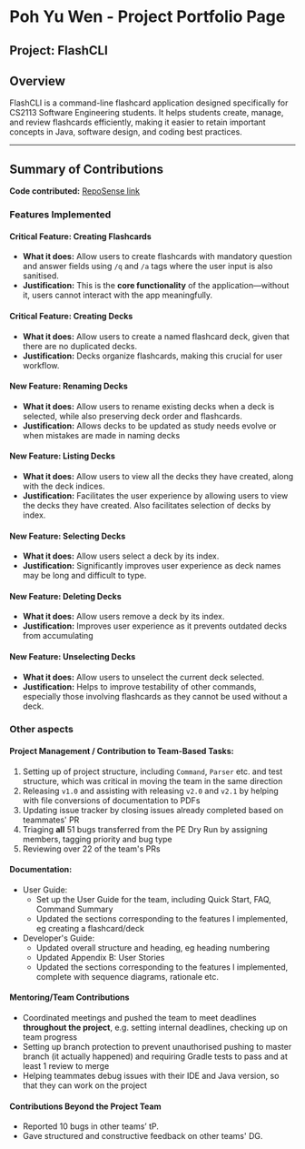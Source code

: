 # Poh Yu Wen - Project Portfolio Page

## Project: FlashCLI
## Overview
FlashCLI is a command-line flashcard application designed specifically for CS2113 Software Engineering students. It helps students create, manage, and review flashcards efficiently, making it easier to retain important concepts in Java, software design, and coding best practices.

--- 
## Summary of Contributions 

**Code contributed:** [RepoSense link](https://nus-cs2113-ay2425s2.github.io/tp-dashboard/?search=Betahaxer&breakdown=true&sort=groupTitle%20dsc&sortWithin=title&since=2025-02-21&timeframe=commit&mergegroup=&groupSelect=groupByRepos&checkedFileTypes=docs~functional-code~test-code~other)

### Features Implemented

#### **Critical Feature**: Creating Flashcards

- **What it does:** Allow users to create flashcards with mandatory question and answer fields using `/q` and `/a` tags where the user input is also sanitised.
- **Justification:** This is the **core functionality** of the application—without it, users cannot interact with the app meaningfully.

#### **Critical Feature**: Creating Decks

- **What it does:** Allow users to create a named flashcard deck, given that there are no duplicated decks.
- **Justification:** Decks organize flashcards, making this crucial for user workflow.

#### New Feature: Renaming Decks

- **What it does:** Allow users to rename existing decks when a deck is selected, while also preserving deck order and flashcards.
- **Justification:** Allows decks to be updated as study needs evolve or when mistakes are made in naming decks

#### New Feature: Listing Decks

- **What it does:** Allow users to view all the decks they have created, along with the deck indices.
- **Justification:** Facilitates the user experience by allowing users to view the decks they have created. Also facilitates selection of decks by index.

#### New Feature: Selecting Decks

- **What it does:** Allow users select a deck by its index.
- **Justification:** Significantly improves user experience as deck names may be long and difficult to type.

#### New Feature: Deleting Decks

- **What it does:** Allow users remove a deck by its index.
- **Justification:** Improves user experience as it prevents outdated decks from accumulating

#### New Feature: Unselecting Decks

- **What it does:** Allow users to unselect the current deck selected.
- **Justification:** Helps to improve testability of other commands, especially those involving flashcards as they cannot be used without a deck.

### Other aspects
#### **Project Management / Contribution to Team-Based Tasks:**
1. Setting up of project structure, including `Command`, `Parser` etc. and test structure, which was critical in moving the team in the same direction
2. Releasing `v1.0` and assisting with releasing `v2.0` and `v2.1` by helping with file conversions of documentation to PDFs
3. Updating issue tracker by closing issues already completed based on teammates' PR
4. Triaging **all** 51 bugs transferred from the PE Dry Run by assigning members, tagging priority and bug type
5. Reviewing over 22 of the team's PRs

#### **Documentation:**
  - User Guide: 
    - Set up the User Guide for the team, including Quick Start, FAQ, Command Summary
    - Updated the sections corresponding to the features I implemented, eg creating a flashcard/deck
  - Developer's Guide:
    - Updated overall structure and heading, eg heading numbering
    - Updated Appendix B: User Stories
    - Updated the sections corresponding to the features I implemented, complete with sequence diagrams, rationale etc.

#### Mentoring/Team Contributions
-  Coordinated meetings and pushed the team to meet deadlines **throughout the project**, e.g. setting internal deadlines, checking up on team progress
- Setting up branch protection to prevent unauthorised pushing to master branch (it actually happened) and requiring Gradle tests to pass and at least 1 review to merge
- Helping teammates debug issues with their IDE and Java version, so that they can work on the project

#### Contributions Beyond the Project Team
- Reported 10 bugs in other teams’ tP.
- Gave structured and constructive feedback on other teams' DG.


